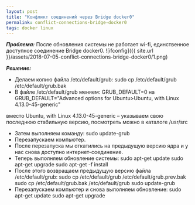 ```yaml
---
layout: post
title: "Конфликт соединений через Bridge docker0"
permalink: conflict-connections-bridge-docker0
tags: docker linux
---
```

***Проблема:***
После обновления системы не работает wi-fi, единственное доступное соединение Bridge docker0.
![ifconfig]({{ site.url }}/assets/2018-07-05-conflict-connections-bridge-docker0/1.png)

***Решение:***
- Делаем копию файла /etc/default/grub:
sudo cp /etc/default/grub /etc/default/grub.bak
- В файле /etc/default/grub меняем:
GRUB_DEFAULT=0
на
GRUB_DEFAULT="Advanced options for Ubuntu>Ubuntu, with Linux 4.13.0-45-generic"

вместо Ubuntu, with Linux 4.13.0-45-generic – указываем свою последнюю стабильную версию, посмотреть можно в каталоге /usr/src

- Затем выполняем команду:
sudo update-grub
- Перезапускаем компьютер.
- После перезапуска мы откатились на предыдущую версию ядра и у нас снова доступно интернет-соединение.
- Теперь выполняем обновление системы:
sudo apt-get update
sudo apt-get upgrade
sudo apt-get -f install
- После этого возвращаем предыдущую версию файла /etc/default/grub:
sudo cp /etc/default/grub /etc/default/grub.prev.bak
sudo cp /etc/default/grub.bak /etc/default/grub
sudo update-grub
- Перезапускаем компьютер и снова выполняем обновление:
sudo apt-get update
sudo apt-get upgrade

